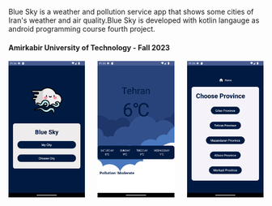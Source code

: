Blue Sky is a weather and pollution service app that shows some cities of Iran's weather and air quality.Blue Sky is developed with kotlin langauge as android programming course fourth project.

#### Amirkabir University of Technology - Fall 2023

<div style="display: flex; justify-content: space-between;">
    <img src="MainPage.png" alt="Main Page" style="width: 30%;">
    <img src="mylocation.png" alt="My Location" style="width: 30%;">
    <img src="provinces.png" alt="Provinces" style="width: 30%;">
</div>
